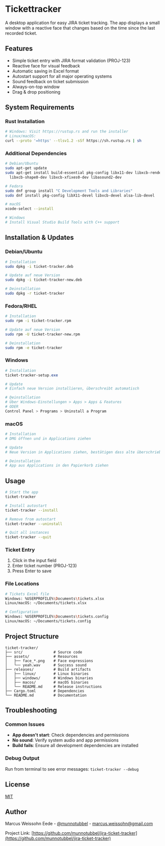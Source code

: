# Tickettracker

A desktop application for easy JIRA ticket tracking. The app displays a small window with a reactive face that changes based on the time since the last recorded ticket.

## Features

- Simple ticket entry with JIRA format validation (PROJ-123)
- Reactive face for visual feedback
- Automatic saving in Excel format
- Autostart support for all major operating systems
- Sound feedback on ticket submission
- Always-on-top window
- Drag & drop positioning

## System Requirements

### Rust Installation

```bash
# Windows: Visit https://rustup.rs and run the installer
# Linux/macOS:
curl --proto '=https' --tlsv1.2 -sSf https://sh.rustup.rs | sh
```

### Additional Dependencies

```bash
# Debian/Ubuntu
sudo apt-get update
sudo apt-get install build-essential pkg-config libx11-dev libxcb-render0-dev \
  libxcb-shape0-dev libxcb-xfixes0-dev libasound2-dev

# Fedora
sudo dnf group install "C Development Tools and Libraries"
sudo dnf install pkg-config libX11-devel libxcb-devel alsa-lib-devel

# macOS
xcode-select --install

# Windows
# Install Visual Studio Build Tools with C++ support
```

## Installation & Updates

### Debian/Ubuntu
```bash
# Installation
sudo dpkg -i ticket-tracker.deb

# Update auf neue Version
sudo dpkg -i ticket-tracker-new.deb

# Deinstallation
sudo dpkg -r ticket-tracker
```

### Fedora/RHEL
```bash
# Installation
sudo rpm -i ticket-tracker.rpm

# Update auf neue Version
sudo rpm -U ticket-tracker-new.rpm

# Deinstallation
sudo rpm -e ticket-tracker
```

### Windows
```powershell
# Installation
ticket-tracker-setup.exe

# Update
# Einfach neue Version installieren, überschreibt automatisch

# Deinstallation
# Über Windows-Einstellungen > Apps > Apps & Features
# ODER
Control Panel > Programs > Uninstall a Program
```

### macOS
```bash
# Installation
# DMG öffnen und in Applications ziehen

# Update
# Neue Version in Applications ziehen, bestätigen dass alte überschrieben wird

# Deinstallation
# App aus Applications in den Papierkorb ziehen
```

## Usage

```bash
# Start the app
ticket-tracker

# Install autostart
ticket-tracker --install

# Remove from autostart
ticket-tracker --uninstall

# Quit all instances
ticket-tracker --quit
```

### Ticket Entry
1. Click in the input field
2. Enter ticket number (PROJ-123)
3. Press Enter to save

### File Locations

```bash
# Tickets Excel file
Windows: %USERPROFILE%\Documents\tickets.xlsx
Linux/macOS: ~/Documents/tickets.xlsx

# Configuration
Windows: %USERPROFILE%\Documents\tickets.config
Linux/macOS: ~/Documents/tickets.config
```

## Project Structure
```tree 
ticket-tracker/
├── src/              # Source code
├── assets/           # Resources
│   ├── face_*.png    # Face expressions
│   └── yeah.wav      # Success sound
├── releases/         # Build artifacts
│   ├── linux/        # Linux binaries
│   ├── windows/      # Windows binaries
│   ├── macos/        # macOS binaries
│   └── README.md     # Release instructions
├── Cargo.toml        # Dependencies
└── README.md         # Documentation
```

## Troubleshooting

### Common Issues
- **App doesn't start**: Check dependencies and permissions
- **No sound**: Verify system audio and app permissions
- **Build fails**: Ensure all development dependencies are installed

### Debug Output
Run from terminal to see error messages: `ticket-tracker --debug`

## License

[MIT](LICENSE)

## Author

Marcus Weissohn Eede - [@munnotubbel](https://twitter.com/munnotubbel) - marcus.weissohn@gmail.com

Project Link: [https://github.com/munnotubbel/jira-ticket-tracker](https://github.com/munnotubbel/jira-ticket-tracker)


